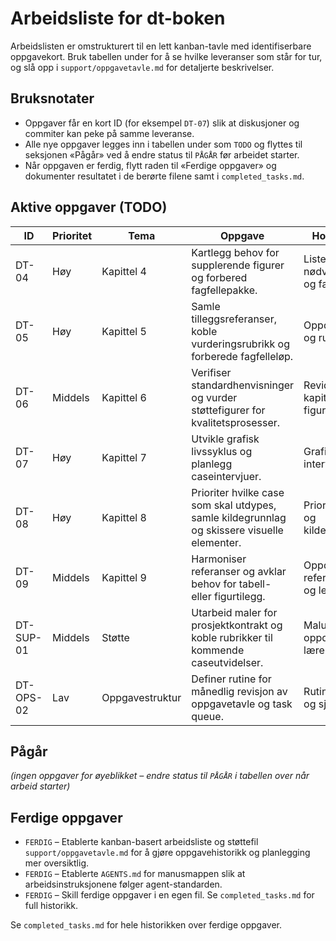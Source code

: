 # Arbeidsliste for dt-boken

Arbeidslisten er omstrukturert til en lett kanban-tavle med identifiserbare oppgavekort.
Bruk tabellen under for å se hvilke leveranser som står for tur, og slå opp i
`support/oppgavetavle.md` for detaljerte beskrivelser.

## Bruksnotater
- Oppgaver får en kort ID (for eksempel `DT-07`) slik at diskusjoner og commiter kan
  peke på samme leveranse.
- Alle nye oppgaver legges inn i tabellen under som `TODO` og flyttes til seksjonen
  «Pågår» ved å endre status til `PÅGÅR` før arbeidet starter.
- Når oppgaven er ferdig, flytt raden til «Ferdige oppgaver» og dokumenter resultatet
  i de berørte filene samt i `completed_tasks.md`.

## Aktive oppgaver (TODO)

| ID | Prioritet | Tema | Oppgave | Hovedleveranse | Koblinger |
| --- | --- | --- | --- | --- | --- |
| DT-04 | Høy | Kapittel 4 | Kartlegg behov for supplerende figurer og forbered fagfellepakke. | Liste over nødvendige figurer og fagfellenotat. | `plan.md` (Del II), `support/illustrasjonsplan.md` |
| DT-05 | Høy | Kapittel 5 | Samle tilleggsreferanser, koble vurderingsrubrikk og forberede fagfelleløp. | Oppdatert kildebank og rubrikknotat. | `plan.md` (Kapittel 5), `support/larerveiledning.tex` |
| DT-06 | Middels | Kapittel 6 | Verifiser standardhenvisninger og vurder støttefigurer for kvalitetsprosesser. | Revidert kapittelavsnitt og figurplan. | `plan.md` (Kapittel 6), `support/illustrasjonsplan.md` |
| DT-07 | Høy | Kapittel 7 | Utvikle grafisk livssyklus og planlegg caseintervjuer. | Grafikkutkast og intervjuliste. | `plan.md` (Kapittel 7), `support/illustrasjonsplan.md` |
| DT-08 | Høy | Kapittel 8 | Prioriter hvilke case som skal utdypes, samle kildegrunnlag og skissere visuelle elementer. | Prioritert caseliste og kildeoppsummering. | `plan.md` (Kapittel 8), `support/appendiks-ressurser.tex` |
| DT-09 | Middels | Kapittel 9 | Harmoniser referanser og avklar behov for tabell- eller figurtilegg. | Oppdatert referanseoversikt og leveranseplan. | `plan.md` (Kapittel 9), `support/referanser.bib` |
| DT-SUP-01 | Middels | Støtte | Utarbeid maler for prosjektkontrakt og koble rubrikker til kommende caseutvidelser. | Malutkast og oppdatert lærerveiledning. | `plan.md` (Støtte), `support/larerveiledning.tex` |
| DT-OPS-02 | Lav | Oppgavestruktur | Definer rutine for månedlig revisjon av oppgavetavle og task queue. | Rutinebeskrivelse og sjekkliste. | `support/oppgavetavle.md` |

## Pågår

*(ingen oppgaver for øyeblikket – endre status til `PÅGÅR` i tabellen over når arbeid starter)*

## Ferdige oppgaver

- `FERDIG` – Etablerte kanban-basert arbeidsliste og støttefil `support/oppgavetavle.md` for å gjøre oppgavehistorikk og planlegging mer oversiktlig.
- `FERDIG` – Etablerte `AGENTS.md` for manusmappen slik at arbeidsinstruksjonene følger agent-standarden.
- `FERDIG` – Skill ferdige oppgaver i en egen fil. Se `completed_tasks.md` for full historikk.

Se `completed_tasks.md` for hele historikken over ferdige oppgaver.
